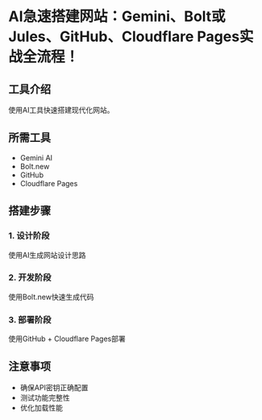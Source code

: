 # AI急速搭建网站：Gemini、Bolt或Jules、GitHub、Cloudflare Pages实战全流程！

## 工具介绍
使用AI工具快速搭建现代化网站。

## 所需工具
- Gemini AI
- Bolt.new
- GitHub
- Cloudflare Pages

## 搭建步骤

### 1. 设计阶段
使用AI生成网站设计思路

### 2. 开发阶段
使用Bolt.new快速生成代码

### 3. 部署阶段
使用GitHub + Cloudflare Pages部署

## 注意事项
- 确保API密钥正确配置
- 测试功能完整性
- 优化加载性能
